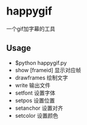 # happygif

一个gif加字幕的工具

## Usage

- $python happygif.py
- show [frameid] 显示对应帧
- drawframes 绘制文字
- write 输出文件
- setfont 设置字体
- setpos 设置位置
- setanchor 设置对齐
- setcolor 设置颜色
